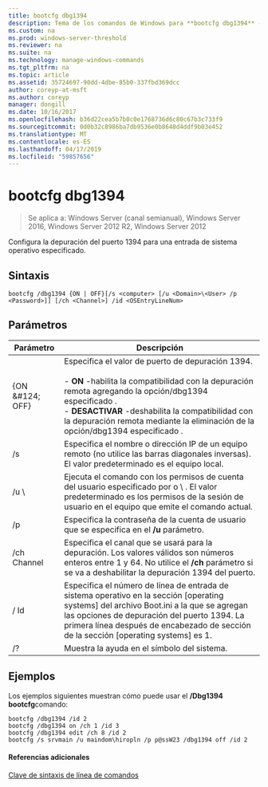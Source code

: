 ```yaml
---
title: bootcfg dbg1394
description: Tema de los comandos de Windows para **bootcfg dbg1394** -configura puerto de depuración 1394 para una entrada de sistema operativo especificado
ms.custom: na
ms.prod: windows-server-threshold
ms.reviewer: na
ms.suite: na
ms.technology: manage-windows-commands
ms.tgt_pltfrm: na
ms.topic: article
ms.assetid: 35724697-90dd-4dbe-85b0-337fbd369dcc
author: coreyp-at-msft
ms.author: coreyp
manager: dongill
ms.date: 10/16/2017
ms.openlocfilehash: b36d22cea5b7b0c0e1768736d6c80c67b3c733f9
ms.sourcegitcommit: 0d0b32c8986ba7db9536e0b8648d4ddf9b03e452
ms.translationtype: MT
ms.contentlocale: es-ES
ms.lasthandoff: 04/17/2019
ms.locfileid: "59857656"
---
```

# <a name="bootcfg-dbg1394"></a>bootcfg dbg1394

>Se aplica a: Windows Server (canal semianual), Windows Server 2016, Windows Server 2012 R2, Windows Server 2012

Configura la depuración del puerto 1394 para una entrada de sistema operativo especificado.

## <a name="syntax"></a>Sintaxis
```
bootcfg /dbg1394 {ON | OFF}[/s <computer> [/u <Domain>\<User> /p <Password>]] [/ch <Channel>] /id <OSEntryLineNum>
```
## <a name="parameters"></a>Parámetros
|Parámetro|Descripción|
|-------|--------|
|{ON &AMP;#124; OFF}|Especifica el valor de puerto de depuración 1394.<br /><br />-   **ON** -habilita la compatibilidad con la depuración remota agregando la opción/dbg1394 especificado <OSEntryLineNum>.<br />-   **DESACTIVAR** -deshabilita la compatibilidad con la depuración remota mediante la eliminación de la opción/dbg1394 especificado <OSEntryLineNum>.|
|/s <computer>|Especifica el nombre o dirección IP de un equipo remoto (no utilice las barras diagonales inversas). El valor predeterminado es el equipo local.|
|/u <Domain>\\<User>|Ejecuta el comando con los permisos de cuenta del usuario especificado por <User> o <Domain> \\ <User>. El valor predeterminado es los permisos de la sesión de usuario en el equipo que emite el comando actual.|
|/p <Password>|Especifica la contraseña de la cuenta de usuario que se especifica en el **/u** parámetro.|
|/ch Channel|Especifica el canal que se usará para la depuración. Los valores válidos son números enteros entre 1 y 64. No utilice el **/ch** <Channel> parámetro si se va a deshabilitar la depuración 1394 del puerto.|
|/ Id <OSEntryLineNum>|Especifica el número de línea de entrada de sistema operativo en la sección [operating systems] del archivo Boot.ini a la que se agregan las opciones de depuración del puerto 1394. La primera línea después de encabezado de sección de la sección [operating systems] es 1.|
|/?|Muestra la ayuda en el símbolo del sistema.|
## <a name="BKMK_examples"></a>Ejemplos
Los ejemplos siguientes muestran cómo puede usar el **/Dbg1394 bootcfg**comando:
```
bootcfg /dbg1394 /id 2 
bootcfg /dbg1394 on /ch 1 /id 3 
bootcfg /dbg1394 edit /ch 8 /id 2 
bootcfg /s srvmain /u maindom\hiropln /p p@ssW23 /dbg1394 off /id 2
```
#### <a name="additional-references"></a>Referencias adicionales
[Clave de sintaxis de línea de comandos](command-line-syntax-key.md)
